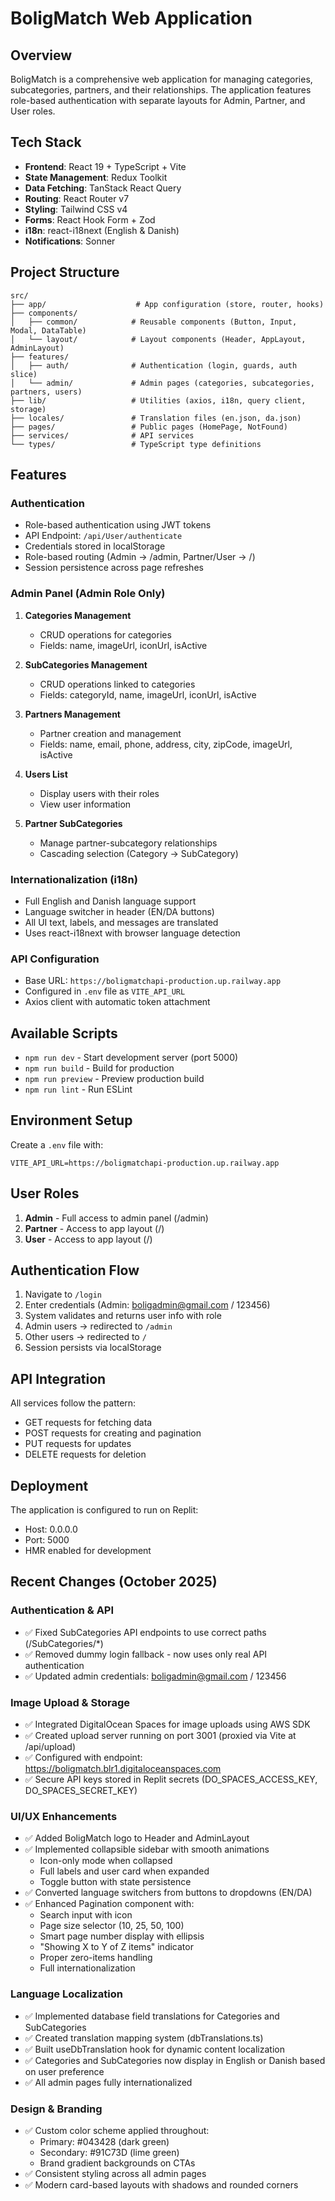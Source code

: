 # BoligMatch Web Application

## Overview
BoligMatch is a comprehensive web application for managing categories, subcategories, partners, and their relationships. The application features role-based authentication with separate layouts for Admin, Partner, and User roles.

## Tech Stack
- **Frontend**: React 19 + TypeScript + Vite
- **State Management**: Redux Toolkit
- **Data Fetching**: TanStack React Query
- **Routing**: React Router v7
- **Styling**: Tailwind CSS v4
- **Forms**: React Hook Form + Zod
- **i18n**: react-i18next (English & Danish)
- **Notifications**: Sonner

## Project Structure
```
src/
├── app/                    # App configuration (store, router, hooks)
├── components/
│   ├── common/            # Reusable components (Button, Input, Modal, DataTable)
│   └── layout/            # Layout components (Header, AppLayout, AdminLayout)
├── features/
│   ├── auth/              # Authentication (login, guards, auth slice)
│   └── admin/             # Admin pages (categories, subcategories, partners, users)
├── lib/                   # Utilities (axios, i18n, query client, storage)
├── locales/               # Translation files (en.json, da.json)
├── pages/                 # Public pages (HomePage, NotFound)
├── services/              # API services
└── types/                 # TypeScript type definitions
```

## Features

### Authentication
- Role-based authentication using JWT tokens
- API Endpoint: `/api/User/authenticate`
- Credentials stored in localStorage
- Role-based routing (Admin → /admin, Partner/User → /)
- Session persistence across page refreshes

### Admin Panel (Admin Role Only)
1. **Categories Management**
   - CRUD operations for categories
   - Fields: name, imageUrl, iconUrl, isActive
   
2. **SubCategories Management**
   - CRUD operations linked to categories
   - Fields: categoryId, name, imageUrl, iconUrl, isActive
   
3. **Partners Management**
   - Partner creation and management
   - Fields: name, email, phone, address, city, zipCode, imageUrl, isActive
   
4. **Users List**
   - Display users with their roles
   - View user information
   
5. **Partner SubCategories**
   - Manage partner-subcategory relationships
   - Cascading selection (Category → SubCategory)

### Internationalization (i18n)
- Full English and Danish language support
- Language switcher in header (EN/DA buttons)
- All UI text, labels, and messages are translated
- Uses react-i18next with browser language detection

### API Configuration
- Base URL: `https://boligmatchapi-production.up.railway.app`
- Configured in `.env` file as `VITE_API_URL`
- Axios client with automatic token attachment

## Available Scripts
- `npm run dev` - Start development server (port 5000)
- `npm run build` - Build for production
- `npm run preview` - Preview production build
- `npm run lint` - Run ESLint

## Environment Setup
Create a `.env` file with:
```
VITE_API_URL=https://boligmatchapi-production.up.railway.app
```

## User Roles
1. **Admin** - Full access to admin panel (/admin)
2. **Partner** - Access to app layout (/)
3. **User** - Access to app layout (/)

## Authentication Flow
1. Navigate to `/login`
2. Enter credentials (Admin: boligadmin@gmail.com / 123456)
3. System validates and returns user info with role
4. Admin users → redirected to `/admin`
5. Other users → redirected to `/`
6. Session persists via localStorage

## API Integration
All services follow the pattern:
- GET requests for fetching data
- POST requests for creating and pagination
- PUT requests for updates
- DELETE requests for deletion

## Deployment
The application is configured to run on Replit:
- Host: 0.0.0.0
- Port: 5000
- HMR enabled for development

## Recent Changes (October 2025)

### Authentication & API
- ✅ Fixed SubCategories API endpoints to use correct paths (/SubCategories/*)
- ✅ Removed dummy login fallback - now uses only real API authentication
- ✅ Updated admin credentials: boligadmin@gmail.com / 123456

### Image Upload & Storage
- ✅ Integrated DigitalOcean Spaces for image uploads using AWS SDK
- ✅ Created upload server running on port 3001 (proxied via Vite at /api/upload)
- ✅ Configured with endpoint: https://boligmatch.blr1.digitaloceanspaces.com
- ✅ Secure API keys stored in Replit secrets (DO_SPACES_ACCESS_KEY, DO_SPACES_SECRET_KEY)

### UI/UX Enhancements
- ✅ Added BoligMatch logo to Header and AdminLayout
- ✅ Implemented collapsible sidebar with smooth animations
  - Icon-only mode when collapsed
  - Full labels and user card when expanded
  - Toggle button with state persistence
- ✅ Converted language switchers from buttons to dropdowns (EN/DA)
- ✅ Enhanced Pagination component with:
  - Search input with icon
  - Page size selector (10, 25, 50, 100)
  - Smart page number display with ellipsis
  - "Showing X to Y of Z items" indicator
  - Proper zero-items handling
  - Full internationalization

### Language Localization
- ✅ Implemented database field translations for Categories and SubCategories
- ✅ Created translation mapping system (dbTranslations.ts)
- ✅ Built useDbTranslation hook for dynamic content localization
- ✅ Categories and SubCategories now display in English or Danish based on user preference
- ✅ All admin pages fully internationalized

### Design & Branding
- ✅ Custom color scheme applied throughout:
  - Primary: #043428 (dark green)
  - Secondary: #91C73D (lime green)
  - Brand gradient backgrounds on CTAs
- ✅ Consistent styling across all admin pages
- ✅ Modern card-based layouts with shadows and rounded corners
